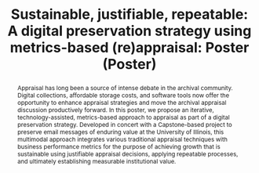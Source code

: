 ---
abstract: 'Appraisal has long been a source of intense debate in the archival community.
  Digital collections, affordable storage costs, and software tools now offer the
  opportunity to enhance appraisal strategies and move the archival appraisal discussion
  productively forward. In this poster, we propose an iterative, technology-assisted,
  metrics-based approach to appraisal as part of a digital preservation strategy.
  Developed in concert with a Capstone-based project to preserve email messages of
  enduring value at the University of Illinois, this multimodal approach integrates
  various traditional appraisal techniques with business performance metrics for the
  purpose of achieving growth that is sustainable using justifiable appraisal decisions,
  applying repeatable processes, and ultimately establishing measurable institutional
  value. '
creators:
- West, Brent
- Kaczmarek, Joanne
- Phoenix, Jordan
date: null
document_url: https://services.phaidra.univie.ac.at/api/object/o:378704/download
grand_parent: iPRES
institutions: []
keywords:
- archives
- appraisal
- business process improvement
- capstone
- digital preservation
- metrics
- mplp
- reappraisal
- sustainability
landing_page_url: https://phaidra.univie.ac.at/o:378704
language: eng
layout: publication
license: CC BY-NC-SA 3.0 AT
notes_url: null
parent: iPRES 2014
publication_type: poster
size: 251834
slides_url: null
source_name: iPRES
title: 'Sustainable, justifiable, repeatable: A digital preservation strategy using
  metrics-based (re)appraisal: Poster (Poster) '
year: 2014
---